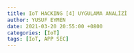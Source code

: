 ```yaml
---
title: IoT HACKING [4] UYGULAMA ANALİZİ
author: YUSUF EYMEN
date: 2021-03-20 20:55:00 +0800
categories: [IoT]
tags: [IoT, APP SEC]
---
```


